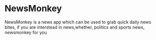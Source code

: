 # NewsMonkey
NewsMonkey is a news app which can be used to grab  quick daily news bites, if you are interstead in news,whether, politics and sports news, newsmonkey for you 

